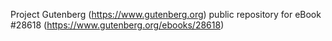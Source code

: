 Project Gutenberg (https://www.gutenberg.org) public repository for eBook #28618 (https://www.gutenberg.org/ebooks/28618)
